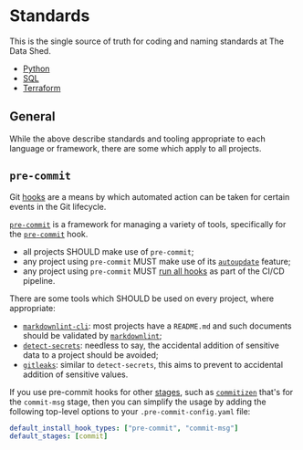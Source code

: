 # Standards

This is the single source of truth for coding and naming standards at The Data
Shed.

- [Python](python-standards.md)
- [SQL](sql-standards.md)
- [Terraform](terraform-standards.md)

## General

While the above describe standards and tooling appropriate to each language or
framework, there are some which apply to all projects.

## `pre-commit`

Git [hooks](https://git-scm.com/book/en/v2/Customizing-Git-Git-Hooks) are a
means by which automated action can be taken for certain events in the Git
lifecycle.

[`pre-commit`](https://pre-commit.com/) is a framework for managing a variety of
tools, specifically for the
[`pre-commit`](https://git-scm.com/book/en/v2/Customizing-Git-Git-Hooks#_committing_workflow_hooks)
hook.

- all projects SHOULD make use of `pre-commit`;
- any project using `pre-commit` MUST make use of its
  [`autoupdate`](https://pre-commit.com/#updating-hooks-automatically) feature;
- any project using `pre-commit` MUST
  [run all hooks](https://pre-commit.com/#usage) as part of the CI/CD pipeline.

There are some tools which SHOULD be used on every project, where appropriate:

- [`markdownlint-cli`](https://github.com/igorshubovych/markdownlint-cli): most
  projects have a `README.md` and such documents should be validated by
  [`markdownlint`](https://github.com/DavidAnson/markdownlint);
- [`detect-secrets`](https://github.com/Yelp/detect-secrets): needless to say,
  the accidental addition of sensitive data to a project should be avoided;
- [`gitleaks`](https://github.com/zricethezav/gitleaks/): similar to
  `detect-secrets`, this aims to prevent to accidental addition of sensitive
  values.

If you use pre-commit hooks for other
[stages](https://pre-commit.com/index.html#confining-hooks-to-run-at-certain-stages),
such as [`commitizen`](https://commitizen-tools.github.io/commitizen/) that's
for the `commit-msg` stage, then you can simplify the usage by adding the
following top-level options to your `.pre-commit-config.yaml` file:

```yaml
default_install_hook_types: ["pre-commit", "commit-msg"]
default_stages: [commit]
```
